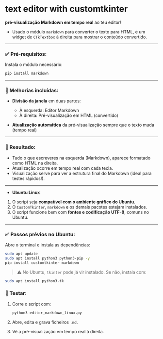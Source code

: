 # text editor with customtkinter 
**pré-visualização Markdown em tempo real** ao teu editor!
- Usado o módulo `markdown` para converter o texto para HTML, e um widget de `CTkTextbox` à direita para mostrar o conteúdo convertido.

---

### ✅ Pré-requisitos:

Instala o módulo necessário:

```bash
pip install markdown
```

---

### 🧩 Melhorias incluídas:

* **Divisão da janela** em duas partes:

  * À esquerda: Editor Markdown
  * À direita: Pré-visualização em HTML (convertido)
* **Atualização automática** da pré-visualização sempre que o texto muda (tempo real)

---

### 🎯 Resultado:

* Tudo o que escreveres na esquerda (Markdown), aparece formatado como HTML na direita.
* Atualização ocorre em tempo real com cada tecla.
* Visualização serve para ver a estrutura final do Markdown (ideal para testes rápidos!).
---
- **Ubuntu Linux**

1. O script seja **compatível com o ambiente gráfico do Ubuntu**.
2. O `CustomTkinter`, `markdown` e os demais pacotes estejam instalados.
3. O script funcione bem com **fontes e codificação UTF-8**, comuns no Ubuntu.

---

### ✅ Passos prévios no Ubuntu:

Abre o terminal e instala as dependências:

```bash
sudo apt update
sudo apt install python3 python3-pip -y
pip install customtkinter markdown
```

> ⚠️ No Ubuntu, `tkinter` pode já vir instalado. Se não, instala com:

```bash
sudo apt install python3-tk
```

### 🧪 Testar:

1. Corre o script com:

   ```bash
   python3 editor_markdown_linux.py
   ```
2. Abre, edita e grava ficheiros `.md`.
3. Vê a pré-visualização em tempo real à direita.
